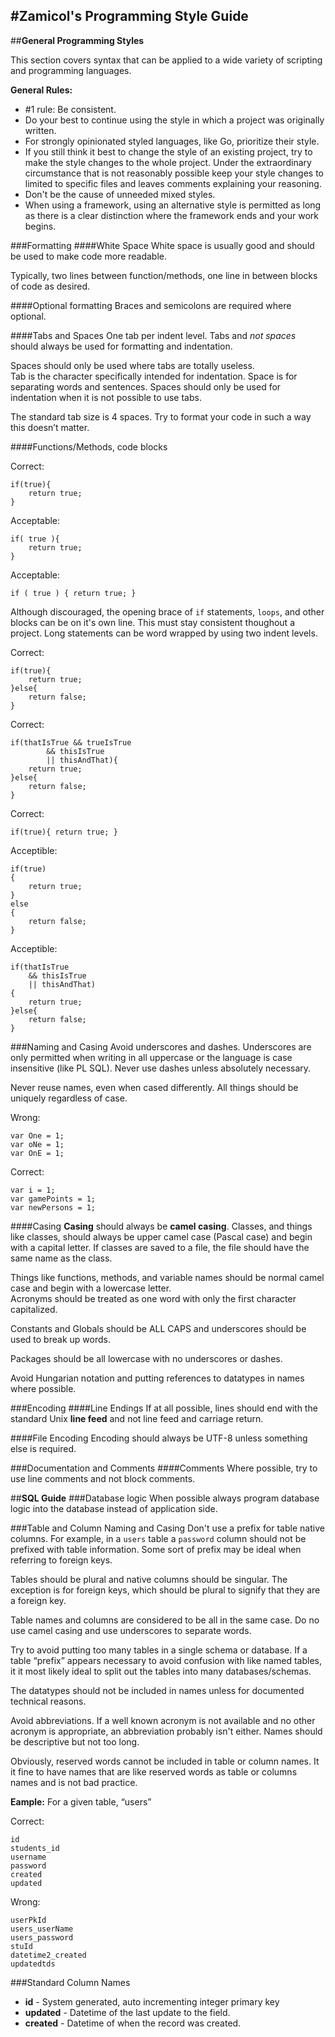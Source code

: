#**Zamicol's Programming Style Guide**
----------

##**General Programming Styles**

This section covers syntax that can be applied to a wide variety of scripting and programming languages.

**General Rules:**

- #1 rule: Be consistent.
- Do your best to continue using the style in which a project was originally written. 
- For strongly opinionated styled languages, like Go, prioritize their style.  
- If you still think it best to change the style of an existing project, try to make the style changes to the whole project.  Under the extraordinary circumstance that is not reasonably possible keep your style changes to limited to specific files and leaves comments explaining your reasoning.  
- Don't be the cause of unneeded mixed styles.  
- When using a framework, using an alternative style is permitted as long as there is a clear distinction where the framework ends and your work begins.  


###Formatting
####White Space
White space is usually good and should be used to make code more readable.  

Typically, two lines between function/methods, one line in between blocks of code as desired.  

####Optional formatting
Braces and semicolons are required where optional.  

####Tabs and Spaces
One tab per indent level.  Tabs and *not spaces* should always be used for formatting and indentation.   

Spaces should only be used where tabs are totally useless.  
Tab is the character specifically intended for indentation.  Space is for separating words and sentences.  Spaces should only be used for indentation when it is not possible to use tabs.  

The standard tab size is 4 spaces.  Try to format your code in such a way this doesn’t matter.  

####Functions/Methods, code blocks

Correct:

    if(true){
    	return true;
    }

Acceptable:

    if( true ){
        return true;
    }
    
Acceptable:

    if ( true ) { return true; }

Although discouraged, the opening brace of `if` statements, `loops`, and other blocks can be on it's own line. This must stay consistent thoughout a project. Long statements can be word wrapped by using two indent levels.  

Correct:

    if(true){
    	return true;
    }else{
    	return false;
    }

Correct:

    if(thatIsTrue && trueIsTrue
			&& thisIsTrue
			|| thisAndThat){
        return true;
    }else{
	    return false;
    }

Correct:

    if(true){ return true; }

Acceptible:

    if(true)
    {
    	return true;
    }
    else
    {
    	return false;
    }

Acceptible:

    if(thatIsTrue 
    	&& thisIsTrue
    	|| thisAndThat)
    {
        return true;
    }else{
    	return false;
    }

###Naming and Casing
Avoid underscores and dashes.  Underscores are only permitted when writing in all uppercase or the language is case insensitive (like PL SQL). Never use dashes unless absolutely necessary.  

Never reuse names, even when cased differently. All things should be uniquely regardless of case.  

Wrong:

    var One = 1;
    var oNe = 1;
    var OnE = 1;

Correct:

    var i = 1;
    var gamePoints = 1;
    var newPersons = 1;

####Casing
**Casing** should always be **camel casing**.  Classes, and things like classes, should always be upper camel case (Pascal case) and begin with a capital letter.  If classes are saved to a file, the file should have the same name as the class.

Things like functions, methods, and variable names should be normal camel case and begin with a lowercase letter.  
Acronyms should be treated as one word with only the first character capitalized.  

Constants and Globals should be ALL CAPS and underscores should be used to break up words.  

Packages should be all lowercase with no underscores or dashes.  

Avoid Hungarian notation and putting references to datatypes in names where possible.  

###Encoding
####Line Endings
If at all possible, lines should end with the standard Unix **line feed** and not line feed and carriage return.

####File Encoding
Encoding should always be UTF-8 unless something else is required.  


###Documentation and Comments
####Comments
Where possible, try to use line comments and not block comments.  


##**SQL Guide**
###Database logic
When possible always program database logic into the database instead of application side.  


###Table and Column Naming and Casing
Don't use a prefix for table native columns.  For example, in a `users` table a `password` column should not be prefixed with table information.  Some sort of prefix may be ideal when referring to foreign keys.

Tables should be plural and native columns should be singular.  The exception is for foreign keys, which should be plural to signify that they are a foreign key.  

Table names and columns are considered to be all in the same case.  Do no use camel casing and use underscores to separate words.  

Try to avoid putting too many tables in a single schema or database.  If a table “prefix” appears necessary to avoid confusion with like named tables, it it most likely ideal to split out the tables into many databases/schemas.  

The datatypes should not be included in names unless for documented technical reasons.

Avoid abbreviations.  If a well known acronym is not available and no other acronym is appropriate, an abbreviation probably isn't either.  Names should be descriptive but not too long.

Obviously, reserved words cannot be included in table or column names.  It it fine to have names that are like reserved words as table or columns names and is not bad practice.  

**Eample:** For a given table, “users”

Correct:

    id
    students_id
    username
    password
    created
    updated

Wrong:

    userPkId
    users_userName
    users_password
    stuId
    datetime2_created
    updatedtds


###Standard Column Names
 - **id** - System generated, auto incrementing integer primary key
 - **updated** - Datetime of the last update to the field.   
 - **created** - Datetime of when the record was created.  
 

